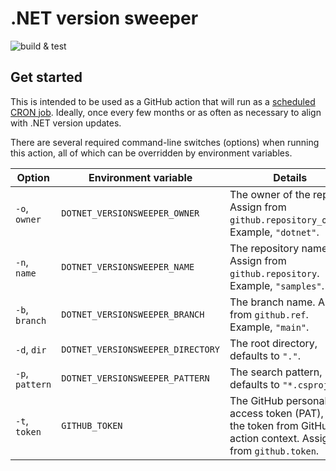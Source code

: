 # .NET version sweeper

![build & test](https://github.com/IEvangelist/dotnet-versionsweeper/workflows/build%20&%20test/badge.svg)

## Get started

This is intended to be used as a GitHub action that will run as a [scheduled CRON job](https://docs.github.com/en/actions/reference/workflow-syntax-for-github-actions#onschedule). Ideally, once every few months or as often as necessary to align with .NET version updates.

There are several required command-line switches (options) when running this action, all of which can be overridden by environment variables.

| Option          | Environment variable              | Details                                                                                                      |
|-----------------|-----------------------------------|--------------------------------------------------------------------------------------------------------------|
| `-o`, `owner`   | `DOTNET_VERSIONSWEEPER_OWNER`     | The owner of the repo. Assign from `github.repository_owner`. Example, `"dotnet"`.                           |
| `-n`, `name`    | `DOTNET_VERSIONSWEEPER_NAME`      | The repository name. Assign from `github.repository`. Example, `"samples"`.                                  |
| `-b`, `branch`  | `DOTNET_VERSIONSWEEPER_BRANCH`    | The branch name. Assign from `github.ref`. Example, `"main"`.                                                |
| `-d`, `dir`     | `DOTNET_VERSIONSWEEPER_DIRECTORY` | The root directory, defaults to `"."`.                                                                       |
| `-p`, `pattern` | `DOTNET_VERSIONSWEEPER_PATTERN`   | The search pattern, defaults to `"*.csproj"`.                                                                |
| `-t`, `token`   | `GITHUB_TOKEN`                    | The GitHub personal-access token (PAT), or the token from GitHub action context. Assign from `github.token`. |

